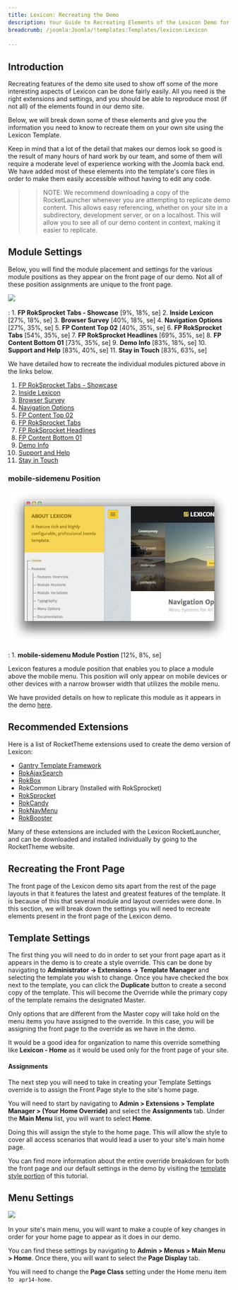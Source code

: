```yaml
---
title: Lexicon: Recreating the Demo
description: Your Guide to Recreating Elements of the Lexicon Demo for Joomla
breadcrumb: /joomla:Joomla/!templates:Templates/lexicon:Lexicon

---
```


Introduction
-----

Recreating features of the demo site used to show off some of the more interesting aspects of Lexicon can be done fairly easily. All you need is the right extensions and settings, and you should be able to reproduce most (if not all) of the elements found in our demo site. 

Below, we will break down some of these elements and give you the information you need to know to recreate them on your own site using the Lexicon Template.

Keep in mind that a lot of the detail that makes our demos look so good is the result of many hours of hard work by our team, and some of them will require a moderate level of experience working with the Joomla back end. We have added most of these elements into the template's core files in order to make them easily accessible without having to edit any code.

>> NOTE: We recommend downloading a copy of the RocketLauncher whenever you are attempting to replicate demo content. This allows easy referencing, whether on your site in a subdirectory, development server, or on a localhost. This will allow you to see all of our demo content in context, making it easier to replicate.

Module Settings
-----


Below, you will find the module placement and settings for the various module positions as they appear on the front page of our demo. Not all of these position assignments are unique to the front page.

![][lexicon2]

:   1. **FP RokSprocket Tabs - Showcase**  [9%, 18%, se]
    2. **Inside Lexicon**  [27%, 18%, se]
    3. **Browser Survey**  [40%, 18%, se]
    4. **Navigation Options**  [27%, 35%, se]
    5. **FP Content Top 02**  [40%, 35%, se]
    6. **FP RokSprocket Tabs**  [54%, 35%, se]
    7. **FP RokSprocket Headlines**  [69%, 35%, se]
    8. **FP Content Bottom 01**  [73%, 35%, se]
    9. **Demo Info**  [83%, 18%, se]
    10. **Support and Help**  [83%, 40%, se]
    11. **Stay in Touch** [83%, 63%, se]

We have detailed how to recreate the individual modules pictured above in the links below.

1. [FP RokSprocket Tabs - Showcase][module1]
2. [Inside Lexicon][module2]
3. [Browser Survey][module3]
4. [Navigation Options][module4]
5. [FP Content Top 02][module5]
6. [FP RokSprocket Tabs][module6]
7. [FP RokSprocket Headlines][module7]
8. [FP Content Bottom 01][module8]
9. [Demo Info][module9]
10. [Support and Help][module10]
11. [Stay in Touch][module11]

### mobile-sidemenu Position

![Mobile Sidemenu][mobile]

:   1. **mobile-sidemenu Module Postion** [12%, 8%, se]

Lexicon features a module position that enables you to place a module above the mobile menu. This position will only appear on mobile devices or other devices with a narrow browser width that utilizes the mobile menu.

We have provided details on how to replicate this module as it appears in the demo [here][mobile2].

Recommended Extensions
-----

Here is a list of RocketTheme extensions used to create the demo version of Lexicon:

* [Gantry Template Framework][gantry]
* [RokAjaxSearch][rokajaxsearch]
* [RokBox][rokbox]
* RokCommon Library (Installed with RokSprocket)
* [RokSprocket][roksprocket]
* [RokCandy][rokcandy]
* [RokNavMenu][roknavmenu]
* [RokBooster][rokbooster]

Many of these extensions are included with the Lexicon RocketLauncher, and can be downloaded and installed individually by going to the RocketTheme website.

Recreating the Front Page
-----

The front page of the Lexicon demo sits apart from the rest of the page layouts in that it features the latest and greatest features of the template. It is because of this that several module and layout overrides were done. In this section, we will break down the settings you will need to recreate elements present in the front page of the Lexicon demo.

Template Settings
-----

The first thing you will need to do in order to set your front page apart as it appears in the demo is to create a style override. This can be done by navigating to **Administrator -> Extensions -> Template Manager** and selecting the template you wish to change.  Once you have checked the box next to the template, you can click the **Duplicate** button to create a second copy of the template. This will become the Override while the primary copy of the template remains the designated Master.

Only options that are different from the Master copy will take hold on the menu items you have assigned to the override. In this case, you will be assigning the front page to the override as we have in the demo.

It would be a good idea for organization to name this override something like **Lexicon - Home** as it would be used only for the front page of your site.

#### Assignments

The next step you will need to take in creating your Template Settings override is to assign the Front Page style to the site's home page. 

You will need to start by navigating to **Admin > Extensions > Template Manager > (Your Home Override)** and select the **Assignments** tab. Under the **Main Menu** list, you will want to select **Home**.

Doing this will assign the style to the home page. This will allow the style to cover all access scenarios that would lead a user to your site's main home page.

You can find more information about the entire override breakdown for both the front page and our default settings in the demo by visiting the [template style portion][demooverride] of this tutorial.

Menu Settings
-----

![][mainmenu]

In your site's main menu, you will want to make a couple of key changes in order for your home page to appear as it does in our demo.

You can find these settings by navigating to **Admin > Menus > Main Menu > Home**. Once there, you will want to select the **Page Display** tab.

You will need to change the **Page Class** setting under the Home menu item to ` apr14-home`.

[gantry]: http://gantry.org/downloads
[rokajaxsearch]: http://www.rockettheme.com/joomla/extensions/rokajaxsearch
[rokbox]: http://www.rockettheme.com/joomla/extensions/rokbox
[roksprocket]: http://www.rockettheme.com/joomla/extensions/roksprocket
[lexicon2]: assets/lexicon2.jpeg
[demooverride]: demo_override.md
[roknavmenu]: http://www.rockettheme.com/joomla/extensions/roknavmenu
[rokbooster]: http://www.rockettheme.com/joomla/extensions/rokbooster
[rokcandy]: http://www.rockettheme.com/joomla/extensions/rokcandy
[module1]: demo_module_1.md
[module2]: demo_module_2.md
[module3]: demo_module_3.md
[module4]: demo_module_4.md
[module5]: demo_module_5.md
[module6]: demo_module_6.md
[module7]: demo_module_7.md
[module8]: demo_module_8.md
[module9]: demo_module_9.md
[module10]: demo_module_10.md
[module11]: demo_module_11.md
[module12]: demo_module_12.md
[module13]: demo_module_13.md
[module14]: demo_module_14.md
[mainmenu]: assets/menu_1.jpeg
[article]: assets/article.jpg
[demo11]: assets/demo_10.jpeg
[mobile]: assets/mobilemenu.jpeg
[mobile2]: mobilemenu.md
